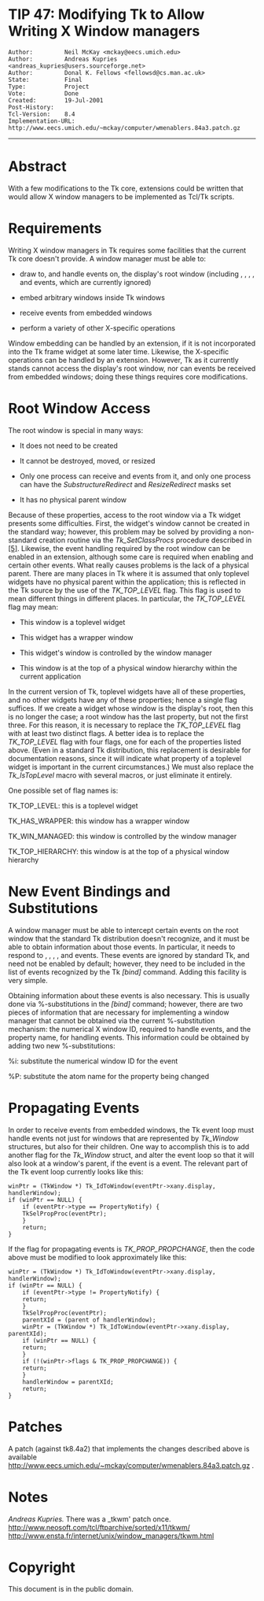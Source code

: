 # TIP 47: Modifying Tk to Allow Writing X Window managers
	Author:         Neil McKay <mckay@eecs.umich.edu>
	Author:         Andreas Kupries <andreas_kupries@users.sourceforge.net>
	Author:         Donal K. Fellows <fellowsd@cs.man.ac.uk>
	State:          Final
	Type:           Project
	Vote:           Done
	Created:        19-Jul-2001
	Post-History:   
	Tcl-Version:    8.4
	Implementation-URL: http://www.eecs.umich.edu/~mckay/computer/wmenablers.84a3.patch.gz
-----

# Abstract

With a few modifications to the Tk core, extensions could be
written that would allow X window managers to be implemented
as Tcl/Tk scripts.

# Requirements

Writing X window managers in Tk requires some facilities that
the current Tk core doesn't provide. A window manager
must be able to:

 * draw to, and handle events on, the display's
	root window \(including _<Create>_,
	_<MapRequest>_, _<ResizeRequest>_, _<CirculateRequest>_,
	and _<ConfigureRequest>_ events, which are currently
	ignored\)

 * embed arbitrary windows inside Tk windows

 * receive _<PropertyNotify>_ events from embedded windows

 * perform a variety of other X-specific operations

Window embedding can be handled by an extension, if it is not
incorporated into the Tk frame widget at some later time.
Likewise, the X-specific operations can be handled by
an extension. However, Tk as it currently stands cannot
access the display's root window, nor can _<PropertyNotify>_
events be received from embedded windows; doing these
things requires core modifications.

# Root Window Access

The root window is special in many ways:

 * It does not need to be created

 * It cannot be destroyed, moved, or resized

 * Only one process can receive _<ButtonPress>_ and _<ButtonRelease>_
	events from it, and only one process can have the
	_SubstructureRedirect_ and _ResizeRedirect_ masks set

 * It has no physical parent window

Because of these properties, access to the root window via a Tk
widget presents some difficulties. First, the widget's window cannot
be created in the standard way; however, this problem may be solved by
providing a non-standard creation routine via the
_Tk\_SetClassProcs_ procedure described in [[5]](5.md).
Likewise, the event handling required by the root window
can be enabled in an extension, although some care is required
when enabling _<ButtonPress>_ and certain other events.
What really causes problems is the lack of a physical parent.
There are many places in Tk where it is assumed that only
toplevel widgets have no physical parent within the application;
this is reflected in the Tk source by the use of the _TK\_TOP\_LEVEL_ flag.
This flag is used to mean different things in different places.
In particular, the _TK\_TOP\_LEVEL_ flag may mean:

 * This window is a toplevel widget

 * This widget has a wrapper window

 * This widget's window is controlled by the window manager

 * This window is at the top of a physical window hierarchy
	within the current application

In the current version of Tk, toplevel widgets have all of these
properties, and no other widgets have any of these properties;
hence a single flag suffices.
If we create a widget whose window is the display's root, then this
is no longer the case; a root window has the last property, but not
the first three. For this reason, it is necessary to replace
the _TK\_TOP\_LEVEL_ flag with at least two distinct flags. A better
idea is to replace the _TK\_TOP\_LEVEL_ flag with four flags, one for each
of the properties listed above. \(Even in a standard Tk distribution,
this replacement is desirable for documentation reasons, since it will
indicate what property of a toplevel widget is important in the current
circumstances.\) We must also replace the _Tk\_IsTopLevel_ macro with
several macros, or just eliminate it entirely.

One possible set of flag names is:

 TK\_TOP\_LEVEL: this is a toplevel widget

 TK\_HAS\_WRAPPER: this window has a wrapper window

 TK\_WIN\_MANAGED: this window is controlled by the window manager

 TK\_TOP\_HIERARCHY: this window is at the top of a physical window hierarchy

# New Event Bindings and Substitutions

A window manager must be able to intercept certain events on the root
window that the standard Tk distribution doesn't recognize, and
it must be able to obtain information about those events. In particular,
it needs to respond to _<CirculateRequest>_, _<ConfigureRequest>_,
_<CreateNotify>_, _<MapRequest>_, and _<ResizeRequest>_ events.
These events are ignored by standard Tk, and need not be enabled by
default; however, they need to be included in the list of events recognized
by the Tk _[bind]_ command. Adding this facility is very simple.

Obtaining information about these events is also necessary.
This is usually done via %-substitutions in the _[bind]_ command;
however, there are two pieces of information that are necessary
for implementing a window manager that cannot be obtained via
the current %-substitution mechanism: the numerical X window ID,
required to handle _<CreateNotify>_ events, and the property name,
for handling _<PropertyNotify>_ events. This information could be
obtained by adding two new %-substitutions:

 %i: substitute the numerical window ID for the event

 %P: substitute the atom name for the property being changed

# Propagating <PropertyNotify> Events

In order to receive _<PropertyNotify>_ events from embedded windows,
the Tk event loop must handle events not just for windows that
are represented by _Tk\_Window_ structures, but also for their children.
One way to accomplish this is to add another flag for the
_Tk\_Window_ struct, and alter the event loop so that
it will also look at a window's parent, if the event is a
_<PropertyNotify>_ event. The relevant part of the Tk event loop
currently looks like this:

	
	winPtr = (TkWindow *) Tk_IdToWindow(eventPtr->xany.display, handlerWindow);
	if (winPtr == NULL) {
	    if (eventPtr->type == PropertyNotify) {
		TkSelPropProc(eventPtr);
	    }
	    return;
	}
	

If the flag for propagating _<PropertyNotify>_ events is
_TK\_PROP\_PROPCHANGE_, then the code above must be modified to look
approximately like this:

	
	winPtr = (TkWindow *) Tk_IdToWindow(eventPtr->xany.display, handlerWindow);
	if (winPtr == NULL) {
	    if (eventPtr->type != PropertyNotify) {
		return;
	    }
	    TkSelPropProc(eventPtr);
	    parentXId = (parent of handlerWindow);
	    winPtr = (TkWindow *) Tk_IdToWindow(eventPtr->xany.display, parentXId);
	    if (winPtr == NULL) {
		return;
	    }
	    if (!(winPtr->flags & TK_PROP_PROPCHANGE)) {
		return;
	    }
	    handlerWindow = parentXId;
	    return;
	}
	

# Patches

A patch \(against tk8.4a2\) that implements the changes described above
is available
<http://www.eecs.umich.edu/~mckay/computer/wmenablers.84a3.patch.gz> .

# Notes

_Andreas Kupries._ There was a _tkwm' patch once.
<http://www.neosoft.com/tcl/ftparchive/sorted/x11/tkwm/> 
<http://www.ensta.fr/internet/unix/window_managers/tkwm.html> 

# Copyright

This document is in the public domain.

